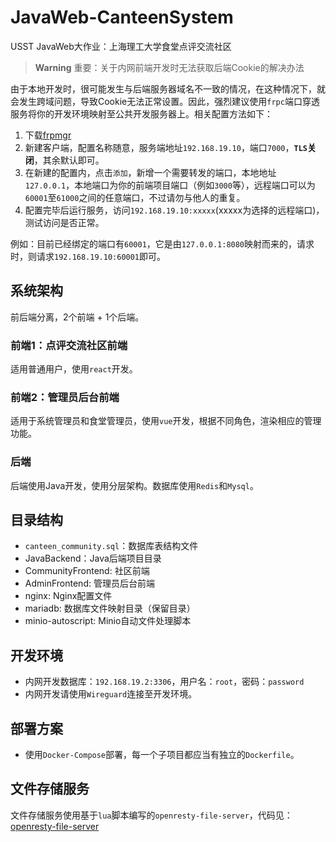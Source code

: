 # JavaWeb-CanteenSystem
USST JavaWeb大作业：上海理工大学食堂点评交流社区

> **Warning** 重要：关于内网前端开发时无法获取后端Cookie的解决办法

由于本地开发时，很可能发生与后端服务器域名不一致的情况，在这种情况下，就会发生跨域问题，导致Cookie无法正常设置。因此，强烈建议使用`frpc`端口穿透服务将你的开发环境映射至公共开发服务器上。相关配置方法如下：

1. 下载[frpmgr](https://github.com/koho/frpmgr/releases/tag/v1.15.1)
2. 新建客户端，配置名称随意，服务端地址`192.168.19.10`，端口`7000`，**`TLS`关闭**，其余默认即可。
3. 在新建的配置内，点击`添加`，新增一个需要转发的端口，本地地址`127.0.0.1`，本地端口为你的前端项目端口（例如`3000`等），远程端口可以为`60001`至`61000`之间的任意端口，不过请勿与他人的重复。
4. 配置完毕后运行服务，访问`192.168.19.10:xxxxx`(xxxxx为选择的远程端口)，测试访问是否正常。

例如：目前已经绑定的端口有`60001`，它是由`127.0.0.1:8080`映射而来的，请求时，则请求`192.168.19.10:60001`即可。


## 系统架构

前后端分离，2个前端 + 1个后端。

### 前端1：点评交流社区前端

适用普通用户，使用`react`开发。

### 前端2：管理员后台前端

适用于系统管理员和食堂管理员，使用`vue`开发，根据不同角色，渲染相应的管理功能。

### 后端

后端使用Java开发，使用分层架构。数据库使用`Redis`和`Mysql`。

## 目录结构

- `canteen_community.sql`：数据库表结构文件
- JavaBackend：Java后端项目目录
- CommunityFrontend: 社区前端
- AdminFrontend: 管理员后台前端
- nginx: Nginx配置文件
- mariadb: 数据库文件映射目录（保留目录）
- minio-autoscript: Minio自动文件处理脚本

## 开发环境

- 内网开发数据库：`192.168.19.2:3306`，用户名：`root`，密码：`password`
- 内网开发请使用`Wireguard`连接至开发环境。

## 部署方案

- 使用`Docker-Compose`部署，每一个子项目都应当有独立的`Dockerfile`。

## 文件存储服务

文件存储服务使用基于`lua`脚本编写的`openresty-file-server`，代码见：[openresty-file-server](https://github.com/vvbbnn00/openresty-file-server)
